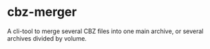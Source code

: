 # cbz-merger
A cli-tool to merge several CBZ files into one main archive, or several archives divided by volume.
